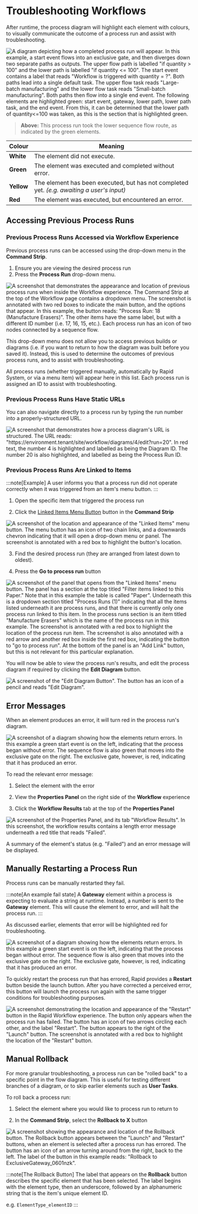 # Troubleshooting Workflows

After runtime, the process diagram will highlight each element with colours, to visually communicate the outcome of a process run and assist with troubleshooting.

![A diagram depicting how a completed process run will appear. In this example, a start event flows into an exclusive gate, and then diverges down two separate paths as outputs. The upper flow path is labelled "if quantity > 100" and the lower path is labelled "if quantity <= 100". The start event contains a label that reads "Workflow is triggered with quantity = ?". Both paths lead into a single default task. The upper flow task reads "Large-batch manufacturing" and the lower flow task reads "Small-batch manufacturing". Both paths then flow into a single end event. The following elements are highlighted green: start event, gateway, lower path, lower path task, and the end event. From this, it can be determined that the lower path of quantity<=100 was taken, as this is the section that is highlighted green.](<Process Run Feedback.png>)

> **Above:** This process run took the lower sequence flow route, as indicated by the green elements.

| Colour | Meaning |
| --- | --- |
| **White** | The element did not execute. |
| **Green** | The element was executed and completed without error. |
| **Yellow** | The element has been executed, but has not completed yet. *(e.g. awaiting a user's input)* |
| **Red** | The element was executed, but encountered an error. |

## Accessing Previous Process Runs

### Previous Process Runs Accessed via Workflow Experience

Previous process runs can be accessed using the drop-down menu in the **Command Strip**.
1. Ensure you are viewing the desired process run
2. Press the **Process Run** drop-down menu.

![A screenshot that demonstrates the appearance and location of previous process runs when inside the Workflow experience. The Command Strip at the top of the Workflow page contains a dropdown menu. The screenshot is annotated with two red boxes to indicate the main button, and the options that appear. In this example, the button reads: "Process Run: 18 (Manufacture Erasers)". The other items have the same label, but with a different ID number (i.e. 17, 16, 15, etc.). Each process run has an icon of two nodes connected by a sequence flow.](<Process Run Versions.png>)

This drop-down menu does not allow you to access previous builds or diagrams (i.e. if you want to return to how the diagram was built before you saved it). Instead, this is used to determine the outcomes of previous process runs, and to assist with troubleshooting.

All process runs (whether triggered manually, automatically by Rapid System, or via a menu item) will appear here in this list. Each process run is assigned an ID to assist with troubleshooting.

### Previous Process Runs Have Static URLs

You can also navigate directly to a process run by typing the run number into a properly-structured URL.

![A screenshot that demonstrates how a process diagram's URL is structured. The URL reads: "https://environment.tenant/site/workflow/diagrams/4/edit?run=20". In red text, the number 4 is highlighted and labelled as being the Diagram ID. The number 20 is also highlighted, and labelled as being the Process Run ID.](<Process Run URL.png>)

### Previous Process Runs Are Linked to Items

:::note[Example]
A user informs you that a process run did not operate correctly when it was triggered from an item's menu button.
:::

1. Open the specific item that triggered the process run

2. Click the [Linked Items Menu Button](</docs/Rapid/3-User Manual/2-Explorer/3-Pages/2-Page Components/Linked Items/Linked Items.md>) button in the **Command Strip**

![A screenshot of the location and appearance of the "Linked Items" menu button. The menu button has an icon of two chain links, and a downwards chevron indicating that it will open a drop-down menu or panel. The screenshot is annotated with a red box to highlight the button's location.](<Process Run Linked Menu 1.png>)

3. Find the desired process run (they are arranged from latest down to oldest).

4. Press the **Go to process run** button

![A screenshot of the panel that opens from the "Linked Items" menu button. The panel has a section at the top titled "Filter items linked to this Paper." Note that in this example the table is called "Paper". Underneath this is a dropdown section titled "Process Runs (1)" indicating that all the items listed underneath it are process runs, and that there is currently only one process run linked to this item. In the process runs section is an item titled "Manufacture Erasers" which is the name of the process run in this example. The screenshot is annotated with a red box to highlight the location of the process run item. The screenshot is also annotated with a red arrow and another red box inside the first red box, indicating the button to "go to process run". At the bottom of the panel is an "Add Link" button, but this is not relevant for this particular explanation.](<Process Run Linked Menu 2.png>)

You will now be able to view the process run's results, and edit the process diagram if required by clicking the **Edit Diagram** button.

![A screenshot of the "Edit Diagram Button". The button has an icon of a pencil and reads "Edit Diagram".](<Edit Diagram Button.png>)

## Error Messages

When an element produces an error, it will turn red in the process run's diagram.

![A screenshot of a diagram showing how the elements return errors. In this example a green start event is on the left, indicating that the process began without error. The sequence flow is also green that moves into the exclusive gate on the right. The exclusive gate, however, is red, indicating that it has produced an error.](<Process Run Error.png>)

 To read the relevant error message:

 1. Select the element with the error

 2. View the **Properties Panel** on the right side of the **Workflow** experience

3. Click the **Workflow Results** tab at the top of the **Properties Panel**

![A screenshot of the Properties Panel, and its tab "Workflow Results". In this screenshot, the workflow results contains a length error message underneath a red title that reads "Failed".](<Process Run Error 2.png>)

A summary of the element's status (e.g. "Failed") and an error message will be displayed. 

## Manually Restarting a Process Run

Process runs can be manually restarted they fail.

:::note[An example fail state]
A **Gateway** element within a process is expecting to evaluate a string at runtime. Instead, a number is sent to the **Gateway** element. This will cause the element to error, and will halt the process run.
:::

As discussed earlier, elements that error will be highlighted red for troubleshooting.

![A screenshot of a diagram showing how the elements return errors. In this example a green start event is on the left, indicating that the process began without error. The sequence flow is also green that moves into the exclusive gate on the right. The exclusive gate, however, is red, indicating that it has produced an error.](<Process Run Error.png>)

To quickly restart the process run that has errored, Rapid provides a **Restart** button beside the launch button. After you have corrected a perceived error, this button will launch the process run again with the same trigger conditions for troubleshooting purposes.

![A screenshot demonstrating the location and appearance of the "Restart" button in the Rapid Workflow experience. The button only appears when the process run has failed. The button has an icon of two arrows circling each other, and the label "Restart". The button appears to the right of the "Launch" button. The screenshot is annotated with a red box to highlight the location of the "Restart" button.](<Process Run Restart.png>)

## Manual Rollback

For more granular troubleshooting, a process run can be "rolled back" to a specific point in the flow diagram. This is useful for testing different branches of a diagram, or to skip earlier elements such as **User Tasks**.

To roll back a process run:

1. Select the element where you would like to process run to return to

2. In the **Command Strip**, select the **Rollback to X** button

![A screenshot showing the appearance and location of the Rollback button. The Rollback button appears between the "Launch" and "Restart" buttons, when an element is selected after a process run has errored. The button has an icon of an arrow turning around from the right, back to the left. The label of the button in this example reads: "Rollback to ExclusiveGateway_0601nzk".](<Process Run Rollback.png>)

:::note[The Rollback Button]
The label that appears on the **Rollback** button describes the specific element that has been selected. The label begins with the element type, then an underscore, followed by an alphanumeric string that is the item's unique element ID.

e.g. `ElementType_elementID`
:::